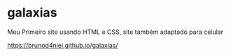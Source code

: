 # galaxias

 Meu Primeiro site usando HTML e CSS, site também adaptado para celular
 
 
 https://brunod4niel.github.io/galaxias/
